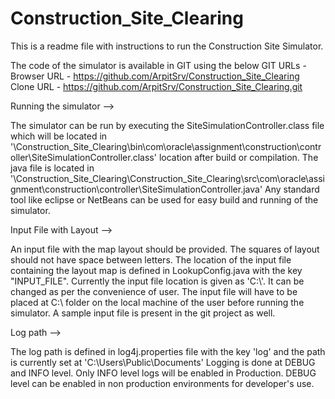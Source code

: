 # Construction_Site_Clearing
This is a readme file with instructions to run the Construction Site Simulator.

The code of the simulator is available in GIT using the below GIT URLs -
Browser URL - https://github.com/ArpitSrv/Construction_Site_Clearing
Clone URL - https://github.com/ArpitSrv/Construction_Site_Clearing.git


Running the simulator -->

The simulator can be run by executing the SiteSimulationController.class file which will be located in 
'\Construction_Site_Clearing\bin\com\oracle\assignment\construction\controller\SiteSimulationController.class' 
location after build or compilation.
The java file is located in 
'\Construction_Site_Clearing\Construction_Site_Clearing\src\com\oracle\assignment\construction\controller\SiteSimulationController.java'
Any standard tool like eclipse or NetBeans can be used for easy build and running of the simulator.


Input File with Layout -->

An input file with the map layout should be provided. The squares of layout should not have space between letters.
The location of the input file containing the layout map is defined in LookupConfig.java with the key "INPUT_FILE".
Currently the input file location is given as 'C:\\'. It can be changed as per the convenience of user.
The input file will have to be placed at C:\ folder on the local machine of the user before running the simulator.
A sample input file is present in the git project as well.


Log path -->

The log path is defined in log4j.properties file with the key 'log' and the path is currently set at 'C:\\Users\\Public\\Documents'
Logging is done at DEBUG and INFO level. Only INFO level logs will be enabled in Production.
DEBUG level can be enabled in non production environments for developer's use.

